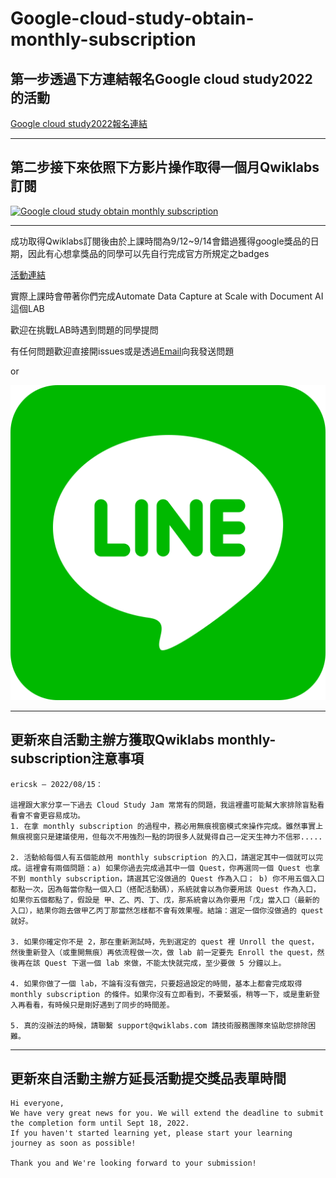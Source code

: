 # Google-cloud-study-obtain-monthly-subscription

## 第一步透過下方連結報名Google cloud study2022的活動

[Google cloud study2022報名連結](https://docs.google.com/forms/d/e/1FAIpQLScTpsT49MGBiJ_pNPYGJvvUBE90mXxsDmJSRFlFYF-aXm5X9Q/viewform?entry.1487425802=CSJ-TWHK-2022-JTKMKC)

---

## 第二步接下來依照下方影片操作取得一個月Qwiklabs訂閱

[![Google cloud study obtain monthly subscription](https://res.cloudinary.com/marcomontalbano/image/upload/v1662042138/video_to_markdown/images/youtube--MVZ6imsfPLo-c05b58ac6eb4c4700831b2b3070cd403.jpg)](https://youtu.be/eKYxUjNgt8c "Google cloud study obtain monthly subscription")

---

成功取得Qwiklabs訂閱後由於上課時間為9/12~9/14會錯過獲得google獎品的日期，因此有心想拿獎品的同學可以先自行完成官方所規定之badges

[活動連結](https://events.withgoogle.com/taiwan-hong-kong-cloud-study-jam/)

實際上課時會帶著你們完成Automate Data Capture at Scale with Document AI這個LAB

歡迎在挑戰LAB時遇到問題的同學提問

有任何問題歡迎直接開issues或是透過<a href="mailto:q0975040879@gmail.com">Email</a>向我發送問題

or

[![Line](https://raw.githubusercontent.com/NPUST-DNLAB/Google-cloud-study-obtain-monthly-subscription/71c3b33d260f981d7d87b809490712ad29113f1b/line-svgrepo-com.svg)](https://line.me/ti/p/yea9T2X2QZ)

---

## 更新來自活動主辦方獲取Qwiklabs monthly-subscription注意事項

```
ericsk — 2022/08/15：

這裡跟大家分享一下過去 Cloud Study Jam 常常有的問題，我這裡盡可能幫大家排除盲點看看會不會更容易成功。
1. 在拿 monthly subscription 的過程中，務必用無痕視窗模式來操作完成。雖然事實上無痕視窗只是建議使用，但每次不用強烈一點的詞很多人就覺得自己一定天生神力不信邪.....

2. 活動給每個人有五個能啟用 monthly subscription 的入口，請選定其中一個就可以完成。這裡會有兩個問題：a) 如果你過去完成過其中一個 Quest，你再選同一個 Quest 也拿不到 monthly subscription，請選其它沒做過的 Quest 作為入口； b) 你不用五個入口都點一次，因為每當你點一個入口（搭配活動碼），系統就會以為你要用該 Quest 作為入口，如果你五個都點了，假設是 甲、乙、丙、丁、戊，那系統會以為你要用「戊」當入口（最新的入口），結果你跑去做甲乙丙丁那當然怎樣都不會有效果喔。結論：選定一個你沒做過的 quest 就好。

3. 如果你確定你不是 2，那在重新測試時，先到選定的 quest 裡 Unroll the quest，然後重新登入（或重開無痕）再依流程做一次，做 lab 前一定要先 Enroll the quest，然後再在該 Quest 下選一個 lab 來做，不能太快就完成，至少要做 5 分鐘以上。

4. 如果你做了一個 lab，不論有沒有做完，只要超過設定的時間，基本上都會完成取得 monthly subscription 的條件。如果你沒有立即看到，不要緊張，稍等一下，或是重新登入再看看，有時候只是剛好遇到了同步的時間差。

5. 真的沒辦法的時候，請聯繫 support@qwiklabs.com 請技術服務團隊來協助您排除困難。
```

---

## 更新來自活動主辦方延長活動提交獎品表單時間

```
Hi everyone,
We have very great news for you. We will extend the deadline to submit the completion form until Sept 18, 2022. 
If you haven't started learning yet, please start your learning journey as soon as possible!

Thank you and We're looking forward to your submission!
```